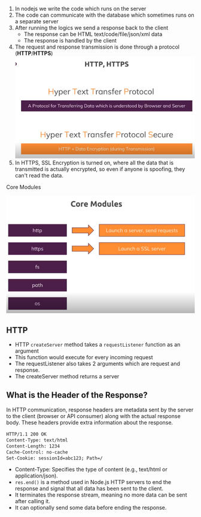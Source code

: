1. In nodejs we write the code which runs on the server
2. The code can communicate with the database which sometimes runs on a separate server
3. After running the logics we send a response back to the client
    - The response can be HTML text/code/file/json/xml data
    - The response is handled by the client
4. The request and response transmission is done through a protocol (**HTTP**/**HTTPS**)
![alt text](000images/image01.png)
5. In HTTPS, SSL Encryption is turned on, where all the data that is transmitted is actually encrypted, so even if anyone is spoofing, they can't read the data.

Core Modules

![alt text](000images/image02.png)

## HTTP
- HTTP `createServer` method takes a `requestListener` function as an argument
- This function would execute for every incoming request
- The requestListener also takes 2 arguments which are request and response.
- The createServer method returns a server

## What is the Header of the Response?

In HTTP communication, response headers are metadata sent by the server to the client (browser or API consumer) along with the actual response body. These headers provide extra information about the response.
```
HTTP/1.1 200 OK
Content-Type: text/html
Content-Length: 1234
Cache-Control: no-cache
Set-Cookie: sessionId=abc123; Path=/
```

- Content-Type: Specifies the type of content (e.g., text/html or application/json).
- `res.end()` is a method used in Node.js HTTP servers to end the response and signal that all data has been sent to the client.
- It terminates the response stream, meaning no more data can be sent after calling it.
- It can optionally send some data before ending the response.